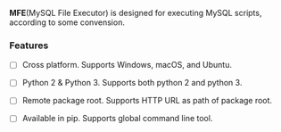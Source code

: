 **MFE**(MySQL File Executor) is designed for executing MySQL scripts, according to some convension. 

### Features
- [ ] Cross platform. Supports Windows, macOS, and Ubuntu.
- [ ] Python 2 & Python 3. Supports both python 2 and python 3.
- [ ] Remote package root. Supports HTTP URL as path of package root.
- [ ] Available in pip. Supports global command line tool.

